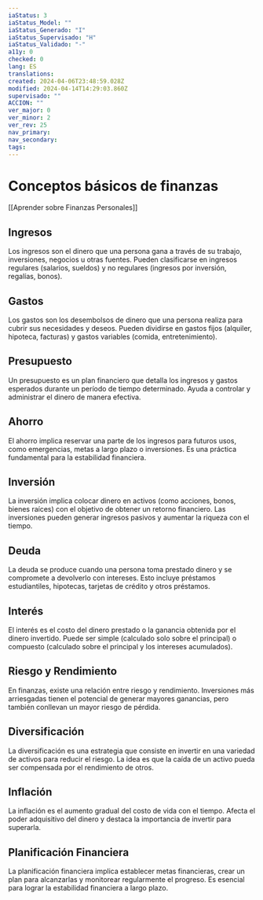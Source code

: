 ```yaml
---
iaStatus: 3
iaStatus_Model: ""
iaStatus_Generado: "I"
iaStatus_Supervisado: "H"
iaStatus_Validado: "-"
a11y: 0
checked: 0
lang: ES
translations: 
created: 2024-04-06T23:48:59.028Z
modified: 2024-04-14T14:29:03.860Z
supervisado: ""
ACCION: ""
ver_major: 0
ver_minor: 2
ver_rev: 25
nav_primary: 
nav_secondary: 
tags:
---
```

# Conceptos básicos de finanzas

[[Aprender sobre Finanzas Personales]]

##  Ingresos

Los ingresos son el dinero que una persona gana a través de su trabajo, inversiones, negocios u otras fuentes. Pueden clasificarse en ingresos regulares (salarios, sueldos) y no regulares (ingresos por inversión, regalías, bonos).

## Gastos

Los gastos son los desembolsos de dinero que una persona realiza para cubrir sus necesidades y deseos. Pueden dividirse en gastos fijos (alquiler, hipoteca, facturas) y gastos variables (comida, entretenimiento).

## Presupuesto

Un presupuesto es un plan financiero que detalla los ingresos y gastos esperados durante un período de tiempo determinado. Ayuda a controlar y administrar el dinero de manera efectiva.

## Ahorro

El ahorro implica reservar una parte de los ingresos para futuros usos, como emergencias, metas a largo plazo o inversiones. Es una práctica fundamental para la estabilidad financiera.

## Inversión

La inversión implica colocar dinero en activos (como acciones, bonos, bienes raíces) con el objetivo de obtener un retorno financiero. Las inversiones pueden generar ingresos pasivos y aumentar la riqueza con el tiempo.

## Deuda

La deuda se produce cuando una persona toma prestado dinero y se compromete a devolverlo con intereses. Esto incluye préstamos estudiantiles, hipotecas, tarjetas de crédito y otros préstamos.

## Interés

El interés es el costo del dinero prestado o la ganancia obtenida por el dinero invertido. Puede ser simple (calculado solo sobre el principal) o compuesto (calculado sobre el principal y los intereses acumulados).

## Riesgo y Rendimiento

En finanzas, existe una relación entre riesgo y rendimiento. Inversiones más arriesgadas tienen el potencial de generar mayores ganancias, pero también conllevan un mayor riesgo de pérdida.

## Diversificación

La diversificación es una estrategia que consiste en invertir en una variedad de activos para reducir el riesgo. La idea es que la caída de un activo pueda ser compensada por el rendimiento de otros.

## Inflación

La inflación es el aumento gradual del costo de vida con el tiempo. Afecta el poder adquisitivo del dinero y destaca la importancia de invertir para superarla.

## Planificación Financiera

La planificación financiera implica establecer metas financieras, crear un plan para alcanzarlas y monitorear regularmente el progreso. Es esencial para lograr la estabilidad financiera a largo plazo.
